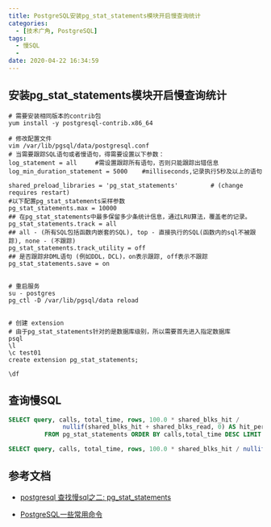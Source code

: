 ```yaml
---
title: PostgreSQL安装pg_stat_statements模块开启慢查询统计
categories:
  - [技术广角, PostgreSQL]
tags:
  - 慢SQL
  -
date: 2020-04-22 16:34:59
---
```


## 安装pg_stat_statements模块开启慢查询统计

```shell
# 需要安装相同版本的contrib包
yum install -y postgresql-contrib.x86_64

# 修改配置文件
vim /var/lib/pgsql/data/postgresql.conf
# 当需要跟踪SQL语句或者慢语句，得需要设置以下参数：
log_statement = all     #需设置跟踪所有语句，否则只能跟踪出错信息
log_min_duration_statement = 5000    #milliseconds,记录执行5秒及以上的语句

shared_preload_libraries = 'pg_stat_statements'         # (change requires restart)
#以下配置pg_stat_statements采样参数
pg_stat_statements.max = 10000
## 在pg_stat_statements中最多保留多少条统计信息，通过LRU算法，覆盖老的记录。
pg_stat_statements.track = all
## all - (所有SQL包括函数内嵌套的SQL), top - 直接执行的SQL(函数内的sql不被跟踪), none - (不跟踪)
pg_stat_statements.track_utility = off
## 是否跟踪非DML语句 (例如DDL，DCL)，on表示跟踪, off表示不跟踪
pg_stat_statements.save = on


# 重启服务
su - postgres
pg_ctl -D /var/lib/pgsql/data reload


# 创建 extension
# 由于pg_stat_statements针对的是数据库级别，所以需要首先进入指定数据库
psql
\l
\c test01
create extension pg_stat_statements;

\df
```

## 查询慢SQL

```SQL
SELECT query, calls, total_time, rows, 100.0 * shared_blks_hit /
               nullif(shared_blks_hit + shared_blks_read, 0) AS hit_percent
          FROM pg_stat_statements ORDER BY calls,total_time DESC LIMIT 5;

SELECT query, calls, total_time, rows, 100.0 * shared_blks_hit / nullif(shared_blks_hit + shared_blks_read, 0) AS hit_percent FROM pg_stat_statements ORDER BY calls,total_time DESC LIMIT 5;
```

## 参考文档

- [postgresql 查找慢sql之二: pg_stat_statements](https://blog.csdn.net/ctypyb2002/article/details/83151836)

- [PostgreSQL一些常用命令](https://blog.csdn.net/qq_18863573/article/details/104409897)
